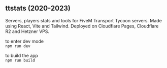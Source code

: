 ## ttstats (2020-2023)
Servers, players stats and tools for FiveM Transport Tycoon servers. Made using React, Vite and Tailwind.
Deployed on Cloudflare Pages, Cloudflare R2 and Hetzner VPS.

to enter dev mode  
`npm run dev`

to build the app   
`npm run build`
